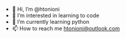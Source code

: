 - 👋 Hi, I’m @htonioni
- 👀 I’m interested in learning to code
- 🌱 I’m currently learning python
- 📫 How to reach me htonioni@outlook.com

<!---
htonioni/htonioni is a ✨ special ✨ repository because its `README.md` (this file) appears on your GitHub profile.
You can click the Preview link to take a look at your changes.
--->
